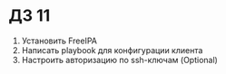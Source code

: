 # ДЗ 11

1. Установить FreeIPA
2. Написать playbook для конфигурации клиента
3. Настроить авторизацию по ssh-ключам (Optional)